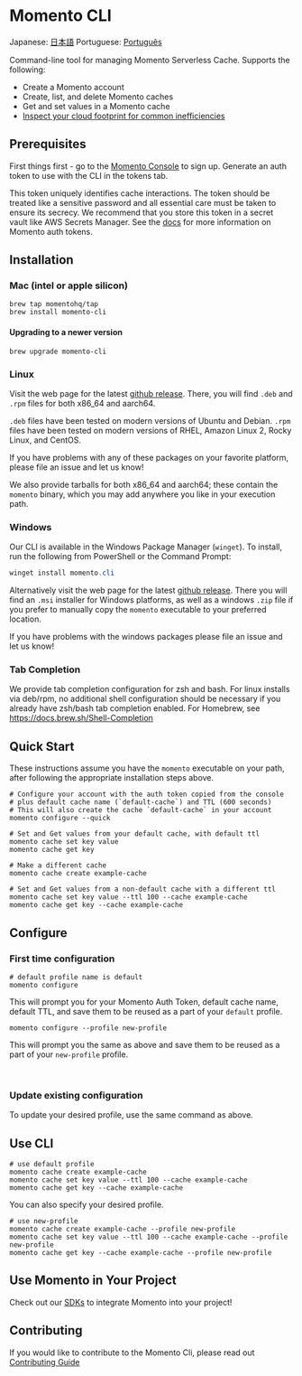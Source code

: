# Momento CLI

Japanese: [日本語](README.ja.md)
Portuguese: [Português](README.pt.md)

Command-line tool for managing Momento Serverless Cache.  Supports the following:

* Create a Momento account
* Create, list, and delete Momento caches
* Get and set values in a Momento cache
* [Inspect your cloud footprint for common inefficiencies](https://docs.momentohq.com/cloud-linter)

## Prerequisites

First things first - go to the [Momento Console](https://console.gomomento.com) to sign up. Generate an auth token to use with the CLI in the tokens tab.

This token uniquely identifies cache interactions. The token should be treated like a sensitive password and all essential care must be taken to ensure its secrecy. We recommend that you store this token in a secret vault like AWS Secrets Manager. See the [docs](https://docs.momentohq.com/develop/guides/working-with-momento-auth-tokens) for more information on Momento auth tokens.

## Installation

### Mac (intel or apple silicon)

```
brew tap momentohq/tap
brew install momento-cli
```

#### Upgrading to a newer version

```
brew upgrade momento-cli
```

### Linux

Visit the web page for the latest [github release](https://github.com/momentohq/momento-cli/releases).
There, you will find `.deb` and `.rpm` files for both x86_64 and aarch64.

`.deb` files have been tested on modern versions of Ubuntu and Debian.
`.rpm` files have been tested on modern versions of RHEL, Amazon Linux 2, Rocky Linux, and CentOS.

If you have problems with any of these packages on your favorite platform, please file an issue and let us know!

We also provide tarballs for both x86_64 and aarch64; these contain the `momento` binary,
which you may add anywhere you like in your execution path.

### Windows

Our CLI is available in the Windows Package Manager (`winget`). To install, run the following from PowerShell or the Command Prompt:

```powershell
winget install momento.cli
```

Alternatively visit the web page for the latest [github release](https://github.com/momentohq/momento-cli/releases).
There you will find an `.msi` installer for Windows platforms, as well as a windows `.zip` file if
you prefer to manually copy the `momento` executable to your preferred location.

If you have problems with the windows packages please file an issue and let us know!

### Tab Completion

We provide tab completion configuration for zsh and bash.  For linux installs via deb/rpm, no additional shell
configuration should be necessary if you already have zsh/bash tab completion enabled.  For Homebrew, see
https://docs.brew.sh/Shell-Completion

## Quick Start

These instructions assume you have the `momento` executable on your path, after following
the appropriate installation steps above.

```
# Configure your account with the auth token copied from the console
# plus default cache name (`default-cache`) and TTL (600 seconds)
# This will also create the cache `default-cache` in your account
momento configure --quick

# Set and Get values from your default cache, with default ttl
momento cache set key value
momento cache get key

# Make a different cache
momento cache create example-cache

# Set and Get values from a non-default cache with a different ttl
momento cache set key value --ttl 100 --cache example-cache
momento cache get key --cache example-cache
```

## Configure

### First time configuration

```
# default profile name is default
momento configure
```

This will prompt you for your Momento Auth Token, default cache name, default TTL, and save them to be reused as a part of your `default` profile.

```
momento configure --profile new-profile
```

This will prompt you the same as above and save them to be reused as a part of your `new-profile` profile.

<br>

### Update existing configuration

To update your desired profile, use the same command as above.

## Use CLI

```
# use default profile
momento cache create example-cache
momento cache set key value --ttl 100 --cache example-cache
momento cache get key --cache example-cache
```

You can also specify your desired profile.

```
# use new-profile
momento cache create example-cache --profile new-profile
momento cache set key value --ttl 100 --cache example-cache --profile new-profile
momento cache get key --cache example-cache --profile new-profile
```

## Use Momento in Your Project

Check out our [SDKs](https://github.com/momentohq/client-sdk-examples) to integrate Momento into your project!

## Contributing

If you would like to contribute to the Momento Cli, please read out [Contributing Guide](./CONTRIBUTING.md)
